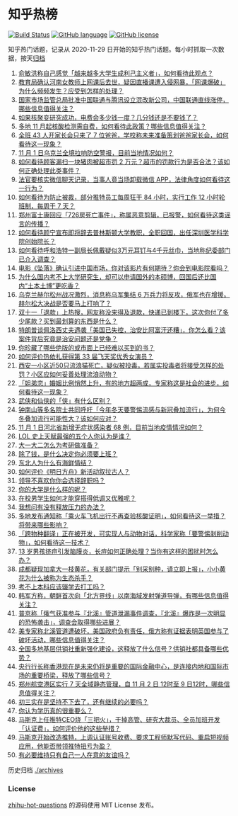 # 知乎热榜
[![Build Status](https://github.com/ToWeLong/zhihu-hot-questions/workflows/CI/badge.svg)](https://github.com/ToWeLong/zhihu-hot-questions/actions)
[![GitHub language](https://img.shields.io/badge/language-golang-orange.svg)](https://golang.org/)
[![GitHub license](https://img.shields.io/github/license/ToWeLong/zhihu-hot-questions)](https://github.com/ToWeLong/zhihu-hot-questions/blob/main/LICENSE)

知乎热门话题，记录从 2020-11-29 日开始的知乎热门话题。每小时抓取一次数据，按天[归档](./archives)

<!-- BEGIN -->

1. [俞敏洪称自己感觉「越来越多大学生成利己主义者」，如何看待此观点？](https://www.zhihu.com/question/563996226)
1. [教育局确认河南女教师上网课后去世，疑因直播课遭入侵网暴，「网课爆破」为什么频频发生？应受到怎样的处理？](https://www.zhihu.com/question/564130041)
1. [国家市场监管总局批准中国联通与腾讯设立混改新公司，中国联通直线涨停，哪些信息值得关注？](https://www.zhihu.com/question/564189135)
1. [如果核聚变研究成功，电费会多少钱一度？几分钱还是不要钱了？](https://www.zhihu.com/question/514475583)
1. [多地 11 月起核酸检测需自费，如何看待此政策？哪些信息值得关注？](https://www.zhihu.com/question/564219328)
1. [全班 43 人开家长会只来了 7 位爸爸，学校称未来准备策划爸爸家长会，如何看待这一现象？](https://www.zhihu.com/question/563510067)
1. [11 月 1 日乌克兰全境拉响防空警报，目前当地情况如何？](https://www.zhihu.com/question/563956694)
1. [如何看待顾客漏扫一块猪肉被超市罚 2 万元？超市的罚款行为是否合法？该如何正确处理此类事件？](https://www.zhihu.com/question/564087778)
1. [法官要核实微信聊天记录，当事人竟当场卸载微信 APP，法律角度如何看待这一行为？](https://www.zhihu.com/question/564070847)
1. [如何看待为防止被裁，部分推特员工每周狂干 84 小时，实行工作 12 小时轮班制，每周干 7 天？](https://www.zhihu.com/question/564148040)
1. [郑州富士康回应「726房死亡事件」，称属恶意剪辑，已报警，如何看待这类谣言的传播？](https://www.zhihu.com/question/564098069)
1. [如何看待颜宁宣布即将辞去普林斯顿大学教职，全职回国，出任深圳医学科学院创始院长？](https://www.zhihu.com/question/563925880)
1. [如何看待呼和浩特一副局长佩戴疑似3万元耳钉与4千元丝巾，当地称纪委部门已介入调查？](https://www.zhihu.com/question/563784264)
1. [电影《坠落》确认引进中国市场，你对该影片有何期待？你会到电影院看吗？](https://www.zhihu.com/question/563588379)
1. [为什么国内考不上大学研究生，却可以申请国外的本硕博，回国后还比国内“土本土博”更吃香？](https://www.zhihu.com/question/563458876)
1. [乌克兰赫尔松州战况激烈，消息称乌军集结 6 万兵力将反攻，俄军也在增援。赫尔松大决战是否要马上打响了？](https://www.zhihu.com/question/564129282)
1. [双十一「退款」上热搜，网友称没来得及退款，快递已到楼下，这次你付了多少尾款？买到最划算的东西是什么？](https://www.zhihu.com/question/564003268)
1. [特朗普谈佩洛西丈夫遇袭「美国已失控，治安比阿富汗还糟」，你怎么看？该案件背后究竟是治安问题还是党争？](https://www.zhihu.com/question/564167301)
1. [你珍藏了哪些绝版的或市面上已经难以买到的书？](https://www.zhihu.com/question/19560612)
1. [如何评价热依扎获得第 33 届飞天奖优秀女演员？](https://www.zhihu.com/question/564061405)
1. [西安一小区近50只流浪猫死亡，疑似被投毒，若属实投毒者将接受怎样的处罚？小区应如何妥善处理流浪动物？](https://www.zhihu.com/question/563528516)
1. [「姐弟恋」婚姻比例悄然上升，有的地方超两成，专家称这是社会的进步，如何看待这一现象？](https://www.zhihu.com/question/564209641)
1. [武侠和仙侠的「侠」有什么区别？](https://www.zhihu.com/question/540764464)
1. [钟南山等多名院士共同呼吁「今年冬天要警惕流感与新冠叠加流行」，为何今冬叠加流行可能性大？该如何应对？](https://www.zhihu.com/question/564072656)
1. [11 月 1 日河北省新增无症状感染者 68 例，目前当地疫情情况如何？](https://www.zhihu.com/question/564073839)
1. [LOL 史上天赋最强的五个人你认为是谁？](https://www.zhihu.com/question/468616877)
1. [大一大二怎么为考研做准备？](https://www.zhihu.com/question/311782397)
1. [除了钱，是什么决定你必须要上班？](https://www.zhihu.com/question/562811372)
1. [东北人为什么有海鲜情结？](https://www.zhihu.com/question/562907363)
1. [如何评价《明日方舟》新活动叙拉古人？](https://www.zhihu.com/question/561890839)
1. [领导不喜欢你你会选择辞职吗？](https://www.zhihu.com/question/562404387)
1. [你的大学是什么样的呢？](https://www.zhihu.com/question/564028303)
1. [在校男学生如何才能穿搭得低调又优雅呢？](https://www.zhihu.com/question/36359987)
1. [我想问有没有释放压力的办法？](https://www.zhihu.com/question/564054982)
1. [多地发布通知称「乘火车飞机出行不再查验核酸证明」，如何看待这一举措？将带来哪些影响？](https://www.zhihu.com/question/564171580)
1. [「跨物种翻译」正在被开发，可实现人与动物对话，科学家称「要警惕剥削动物」，如何看待这一技术？](https://www.zhihu.com/question/563941373)
1. [13 岁男孩挤痘引发脑膜炎，长痘如何正确处理？当你有这样的困扰时怎么办？](https://www.zhihu.com/question/562422531)
1. [成都疑现加拿大一枝黄花，有关部门提示「别采别种，请立即上报」，小小黄花为什么被称为生态杀手？](https://www.zhihu.com/question/563903817)
1. [考不上本科应该辍学去打工吗？](https://www.zhihu.com/question/564191684)
1. [韩军方称，朝鲜首次向「北方界线」以南海域发射弹道导弹，有哪些信息值得关注？](https://www.zhihu.com/question/564168792)
1. [普京称「俄气获准参与『北溪』管道泄漏事件调查，『北溪』爆炸是一次明显的恐怖袭击」，调查会取得哪些进展？](https://www.zhihu.com/question/563802761)
1. [美专家称北溪管道遭破坏，美国政府负有责任，俄方称有证据表明英国参与了破坏活动，哪些信息值得关注？](https://www.zhihu.com/question/564073313)
1. [全国多地基层供销社重新强化建设，这释放了什么信号？供销社都具备哪些优势？](https://www.zhihu.com/question/563788368)
1. [央行行长称香港现在是未来仍将是重要的国际金融中心，是连接内地和国际市场的重要桥梁，释放了哪些信号？](https://www.zhihu.com/question/564111939)
1. [郑州航空港区实行 7 天全域静态管理，自 11 月 2 日 12时至 9 日12时，哪些信息值得关注？](https://www.zhihu.com/question/564160320)
1. [初三实在是坚持不下去了，还有继续的必要吗？](https://www.zhihu.com/question/551954206)
1. [你认为学历真的很重要么？](https://www.zhihu.com/question/562251265)
1. [马斯克上任推特CEO烧「三把火」，干掉高管、研究大裁员、全员加班开发「认证费」，如何评价他的这些举措？](https://www.zhihu.com/question/564070539)
1. [马斯克开始改造推特，上调认证账号收费、要求工程师默写代码、重启短视频应用，他能否带领推特扭亏为盈？](https://www.zhihu.com/question/564040614)
1. [有必要维持只有自己一人在意的友谊吗？](https://www.zhihu.com/question/563553526)

<!-- END -->

历史归档 [./archives](./archives)


### License
[zhihu-hot-questions](https://github.com/towelong/zhihu-hot-questions) 的源码使用 MIT License 发布。